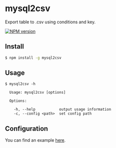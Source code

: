 # mysql2csv
Export table to .csv using conditions and key.

[![NPM version](https://badge.fury.io/js/mysql2csv.png)](http://badge.fury.io/js/mysql2csv)

## Install

```sh
$ npm install -g mysql2csv
```

## Usage

```
$ mysql2csv -h

  Usage: mysql2csv [options]

  Options:

    -h, --help           output usage information
    -c, --config <path>  set config path

```

## Configuration

You can find an example [here](https://github.com/crzidea/mysql2csv/blob/master/config.json).
